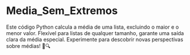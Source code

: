 # Media_Sem_Extremos
Este código Python calcula a média de uma lista, excluindo o maior e o menor valor. Flexível para listas de qualquer tamanho, garante uma saída clara da média especial. Experimente para descobrir novas perspectivas sobre médias! 🧮🔍
